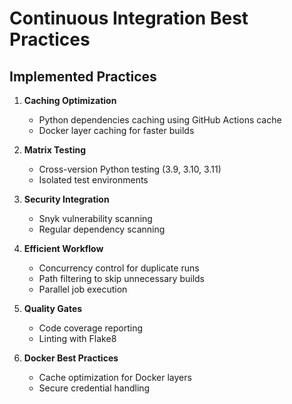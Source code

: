 # Continuous Integration Best Practices

## Implemented Practices
1. **Caching Optimization**
   - Python dependencies caching using GitHub Actions cache
   - Docker layer caching for faster builds

2. **Matrix Testing**
   - Cross-version Python testing (3.9, 3.10, 3.11)
   - Isolated test environments

3. **Security Integration**
   - Snyk vulnerability scanning
   - Regular dependency scanning

4. **Efficient Workflow**
   - Concurrency control for duplicate runs
   - Path filtering to skip unnecessary builds
   - Parallel job execution

5. **Quality Gates**
   - Code coverage reporting
   - Linting with Flake8

6. **Docker Best Practices**
   - Cache optimization for Docker layers
   - Secure credential handling
